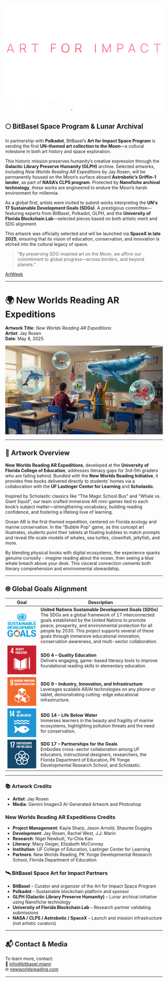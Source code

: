 ![BitBasel for Space](https://github.com/jayrosen-design/BitBasel-Space-2025/blob/main/images/default-firstframe.png)

## 🌕 BitBasel Space Program & Lunar Archival

In partnership with **Polkadot**, BitBasel’s **Art for Impact Space Program** is sending the first **UN-themed art collection to the Moon**—a cultural milestone in both art history and space exploration.

This historic mission preserves humanity’s creative expression through the **Galactic Library Preserve Humanity (GLPH)** archive. Selected artworks, including *New Worlds Reading AR Expeditions* by Jay Rosen, will be permanently housed on the Moon’s surface aboard **Astrobotic’s Griffin-1 lander**, as part of **NASA’s CLPS program**. Protected by **Nanofiche archival technology**, these works are engineered to endure the Moon’s harsh environment for millennia.

As a global first, artists were invited to submit works interpreting the **UN's 17 Sustainable Development Goals (SDGs)**. A prestigious committee—featuring experts from BitBasel, Polkadot, GLPH, and the **University of Florida Blockchain Lab**—selected pieces based on both artistic merit and SDG alignment.

This artwork was officially selected and will be launched via **SpaceX in late 2025**, ensuring that its vision of education, conservation, and innovation is etched into the cultural legacy of space.

> “By preserving SDG-inspired art on the Moon, we affirm our commitment to global progress—across borders, and beyond planets.”


[ArtWeek](https://www.artweek.com/events/united-states/art-launch/miami/art-impact-polkadot-bitbasel-launch-historic-sdg-art-mission)

---

# 🌍 New Worlds Reading AR Expeditions  
**Artwork Title**: *New Worlds Reading AR Expeditions*  
**Artist**: Jay Rosen  
**Date**: May 8, 2025  

![New Worlds Reading AR Expeditions](./BitBasel%202025,%20Jay%20Rosen,%20New%20Worlds%20Reading%20AR%20Expeditions.png)

---


## 🚀 Artwork Overview

**New Worlds Reading AR Expeditions**, developed at the **University of Florida College of Education**, addresses literacy gaps for 3rd–5th graders who are falling behind. Bundled with the **New Worlds Reading Initiative**, it provides free books delivered directly to students’ homes via a collaboration with the **UF Lastinger Center for Learning** and **Scholastic**. 

Inspired by Scholastic classics like "The Magic School Bus" and "Whale vs. Giant Squid", our team crafted immersive AR mini-games tied to each book’s subject matter—strengthening vocabulary, building reading confidence, and fostering a lifelong love of learning.

Ocean AR is the first themed expedition, centered on Florida ecology and marine conservation. In the "Bubble Pop" game, as this concept art illustrates, students point their tablets at floating bubbles to match prompts and reveal life-scale models of whales, sea turtles, clownfish, jellyfish, and more. 

By blending physical books with digital ecosystems, the experience sparks genuine curiosity - imagine reading about the ocean, then seeing a blue whale breach above your desk. This visceral connection cements both literary comprehension and environmental stewardship.

---

## 🌐 Global Goals Alignment

| Goal | Description |
|------|-------------|
| ![SDG Global Goals](https://github.com/jayrosen-design/BitBasel-Space-2025/blob/main/images/global-goals.png) | **United Nations Sustainable Development Goals (SDGs)**<br>The SDGs are a global framework of 17 interconnected goals established by the United Nations to promote peace, prosperity, and environmental protection for all people by 2030. This project supports several of these goals through immersive educational innovation, conservation awareness, and multi-sector collaboration. |
| ![SDG 4](https://github.com/jayrosen-design/BitBasel-Space-2025/blob/main/images/E_SDG_Icons-04.jpg) | **SDG 4 – Quality Education**<br>Delivers engaging, game-based literacy tools to improve foundational reading skills in elementary education. |
| ![SDG 9](https://github.com/jayrosen-design/BitBasel-Space-2025/blob/main/images/E_SDG_Icons-09.jpg) | **SDG 9 – Industry, Innovation, and Infrastructure**<br>Leverages scalable AR/AI technologies on any phone or tablet, demonstrating cutting-edge educational infrastructure. |
| ![SDG 14](https://github.com/jayrosen-design/BitBasel-Space-2025/blob/main/images/E_SDG_Icons-14.jpg) | **SDG 14 – Life Below Water**<br>Immerses learners in the beauty and fragility of marine ecosystems, highlighting pollution threats and the need for conservation. |
| ![SDG 17](https://github.com/jayrosen-design/BitBasel-Space-2025/blob/main/images/E_SDG_Icons-17.jpg) | **SDG 17 – Partnerships for the Goals**<br>Embodies cross-sector collaboration among UF educators, instructional designers, researchers, the Florida Department of Education, PK Yonge Developmental Research School, and Scholastic. |

---

### 📚 Artwork Credits

- **Artist**: Jay Rosen
- **Media**:  Gemini Imagen3 AI-Generated Artwork and Photoshop

### New Worlds Reading AR Expeditions Credits
- **Project Management**: Kayla Sharp, Jason Arnold, Shaunte Duggins  
- **Development**: Jay Rosen, Rachel West, J.J. Marin  
- **Research**: Nigel Newbutt, Yu-Chia Kao  
- **Literacy**: Macy Geiger, Elizabeth McConney  
- **Institution**: UF College of Education, Lastinger Center for Learning  
- **Partners**: New Worlds Reading, PK Yonge Developmental Research School, Florida Department of Education  


### 🛰️ BitBasel Space Art for Impact Partners

- **BitBasel** – Curator and organizer of the Art for Impact Space Program  
- **Polkadot** – Sustainable blockchain platform and sponsor  
- **GLPH (Galactic Library Preserve Humanity)** – Lunar archival initiative using Nanofiche technology  
- **University of Florida Blockchain Lab** – Research partner validating submissions  
- **NASA / CLPS / Astrobotic / SpaceX** – Launch and mission infrastructure (not artistic curators)

---

## 📬 Contact & Media

To learn more, contact:  
📧 [info@bitbasel.miami](mailto:info@bitbasel.miami)  
🌐 [newworldsreading.com](https://www.newworldsreading.com)

---

